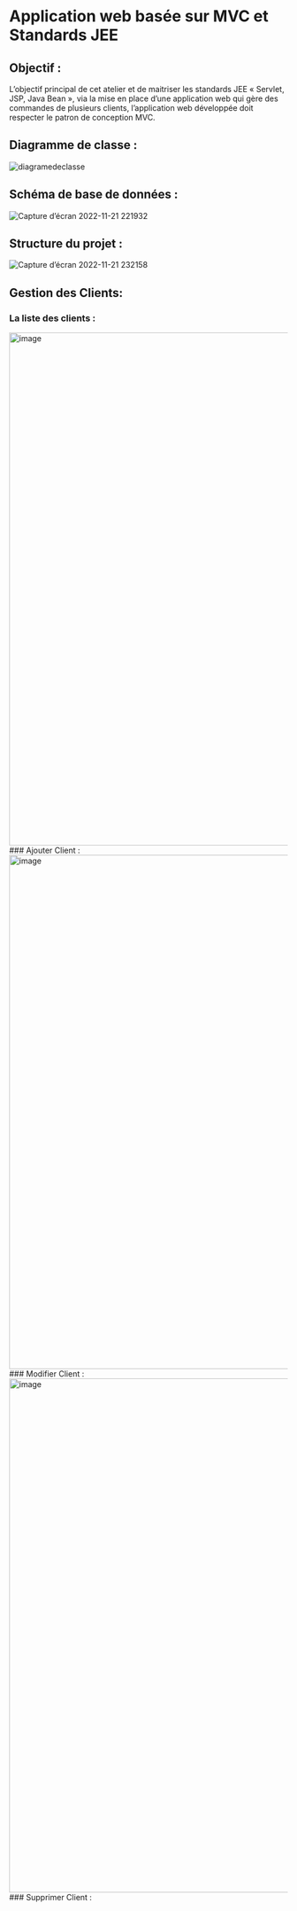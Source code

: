 
# Application web basée sur MVC et Standards JEE

## Objectif  :
L’objectif principal de cet atelier et de maitriser les standards JEE « Servlet, JSP, Java Bean »,
via la mise en place d’une application web qui gère des commandes de plusieurs clients, l’application
web développée doit respecter le patron de conception MVC.

## Diagramme de classe :
![diagramedeclasse](https://user-images.githubusercontent.com/101187429/203170699-a8bd44ed-a86b-44cc-b8df-584f374271c2.jpg)
## Schéma de base de données :
![Capture d’écran 2022-11-21 221932](https://user-images.githubusercontent.com/101187429/203172808-90a06595-8045-4f17-88db-3e4dcf16cdf7.jpg)

## Structure du projet :
![Capture d’écran 2022-11-21 232158](https://user-images.githubusercontent.com/101187429/203173023-0aff1f2b-e405-40bd-9311-d6e7ea841736.jpg)

## Gestion des Clients:

### La liste des clients :
<img width="926" alt="image" src="https://user-images.githubusercontent.com/101187429/203173405-8e6fb175-f9e1-4bf4-9624-dac6b006b02a.png">
### Ajouter Client :
<img width="928" alt="image" src="https://user-images.githubusercontent.com/101187429/203173769-3627bc85-473e-42fe-8f62-af78b2560557.png">
### Modifier Client :
<img width="928" alt="image" src="https://user-images.githubusercontent.com/101187429/203173769-3627bc85-473e-42fe-8f62-af78b2560557.png">
### Supprimer  Client :

